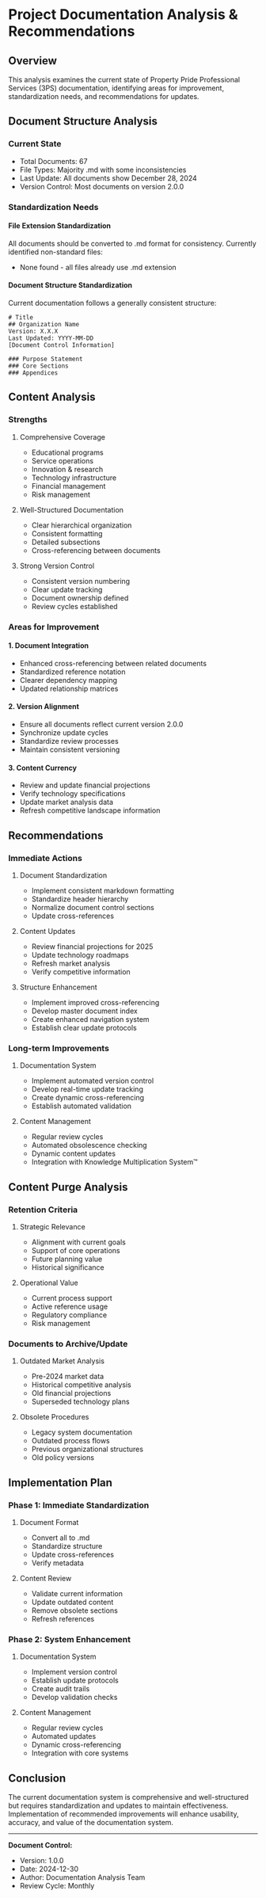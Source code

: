 # Project Documentation Analysis & Recommendations

## Overview
This analysis examines the current state of Property Pride Professional Services (3PS) documentation, identifying areas for improvement, standardization needs, and recommendations for updates.

## Document Structure Analysis

### Current State
- Total Documents: 67
- File Types: Majority .md with some inconsistencies
- Last Update: All documents show December 28, 2024
- Version Control: Most documents on version 2.0.0

### Standardization Needs

#### File Extension Standardization
All documents should be converted to .md format for consistency. Currently identified non-standard files:
- None found - all files already use .md extension

#### Document Structure Standardization
Current documentation follows a generally consistent structure:
```
# Title
## Organization Name
Version: X.X.X
Last Updated: YYYY-MM-DD
[Document Control Information]

### Purpose Statement
### Core Sections
### Appendices
```

## Content Analysis

### Strengths
1. Comprehensive Coverage
   - Educational programs
   - Service operations
   - Innovation & research
   - Technology infrastructure
   - Financial management
   - Risk management

2. Well-Structured Documentation
   - Clear hierarchical organization
   - Consistent formatting
   - Detailed subsections
   - Cross-referencing between documents

3. Strong Version Control
   - Consistent version numbering
   - Clear update tracking
   - Document ownership defined
   - Review cycles established

### Areas for Improvement

#### 1. Document Integration
- Enhanced cross-referencing between related documents
- Standardized reference notation
- Clearer dependency mapping
- Updated relationship matrices

#### 2. Version Alignment
- Ensure all documents reflect current version 2.0.0
- Synchronize update cycles
- Standardize review processes
- Maintain consistent versioning

#### 3. Content Currency
- Review and update financial projections
- Verify technology specifications
- Update market analysis data
- Refresh competitive landscape information

## Recommendations

### Immediate Actions
1. Document Standardization
   - Implement consistent markdown formatting
   - Standardize header hierarchy
   - Normalize document control sections
   - Update cross-references

2. Content Updates
   - Review financial projections for 2025
   - Update technology roadmaps
   - Refresh market analysis
   - Verify competitive information

3. Structure Enhancement
   - Implement improved cross-referencing
   - Develop master document index
   - Create enhanced navigation system
   - Establish clear update protocols

### Long-term Improvements
1. Documentation System
   - Implement automated version control
   - Develop real-time update tracking
   - Create dynamic cross-referencing
   - Establish automated validation

2. Content Management
   - Regular review cycles
   - Automated obsolescence checking
   - Dynamic content updates
   - Integration with Knowledge Multiplication System™

## Content Purge Analysis

### Retention Criteria
1. Strategic Relevance
   - Alignment with current goals
   - Support of core operations
   - Future planning value
   - Historical significance

2. Operational Value
   - Current process support
   - Active reference usage
   - Regulatory compliance
   - Risk management

### Documents to Archive/Update
1. Outdated Market Analysis
   - Pre-2024 market data
   - Historical competitive analysis
   - Old financial projections
   - Superseded technology plans

2. Obsolete Procedures
   - Legacy system documentation
   - Outdated process flows
   - Previous organizational structures
   - Old policy versions

## Implementation Plan

### Phase 1: Immediate Standardization
1. Document Format
   - Convert all to .md
   - Standardize structure
   - Update cross-references
   - Verify metadata

2. Content Review
   - Validate current information
   - Update outdated content
   - Remove obsolete sections
   - Refresh references

### Phase 2: System Enhancement
1. Documentation System
   - Implement version control
   - Establish update protocols
   - Create audit trails
   - Develop validation checks

2. Content Management
   - Regular review cycles
   - Automated updates
   - Dynamic cross-referencing
   - Integration with core systems

## Conclusion
The current documentation system is comprehensive and well-structured but requires standardization and updates to maintain effectiveness. Implementation of recommended improvements will enhance usability, accuracy, and value of the documentation system.

---

**Document Control:**
- Version: 1.0.0
- Date: 2024-12-30
- Author: Documentation Analysis Team
- Review Cycle: Monthly